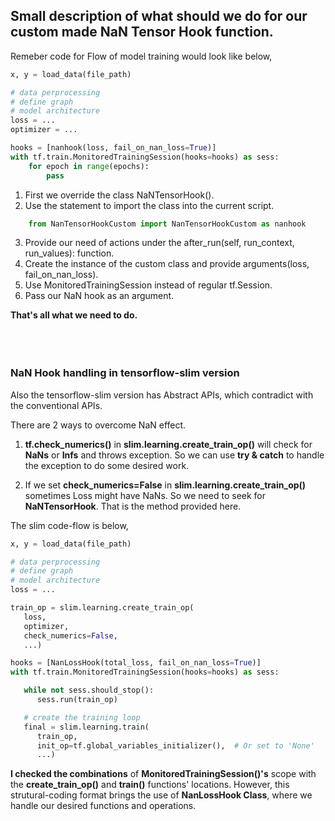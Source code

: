 
## Small description of what should we do for our custom made NaN Tensor Hook function.

Remeber code for Flow of model training would look like below,

```python
x, y = load_data(file_path)

# data perprocessing
# define graph
# model architecture
loss = ...
optimizer = ...

hooks = [nanhook(loss, fail_on_nan_loss=True)]
with tf.train.MonitoredTrainingSession(hooks=hooks) as sess:
    for epoch in range(epochs):
        pass
```

1. First we override the class NaNTensorHook(). 
2. Use the statement to import the class into the current script.
```python 
    from NanTensorHookCustom import NanTensorHookCustom as nanhook
```
3. Provide our need of actions under the after_run(self, run_context, run_values): function.
4. Create the instance of the custom class and provide arguments(loss, fail_on_nan_loss).
5. Use MonitoredTrainingSession instead of regular tf.Session.
6. Pass our NaN hook as an argument.

**That's all what we need to do.**
</br>
</br>
</br>
</br>
### NaN Hook handling in tensorflow-slim version
Also the tensorflow-slim version has Abstract APIs, which contradict with the conventional APIs.

There are 2 ways to overcome NaN effect.

1. **tf.check_numerics()** in **slim.learning.create_train_op()** will check for
    **NaNs** or **Infs** and throws exception.
    So we can use **try & catch** to handle the exception to do some desired work.

2. If we set **check_numerics=False** in **slim.learning.create_train_op()**
    sometimes Loss might have NaNs.
    So we need to seek for **NaNTensorHook**.
    That is the method provided here.
    
    
The slim code-flow is below,

```python
x, y = load_data(file_path)

# data perprocessing
# define graph
# model architecture
loss = ...

train_op = slim.learning.create_train_op(
   loss,
   optimizer,
   check_numerics=False,
   ...)

hooks = [NanLossHook(total_loss, fail_on_nan_loss=True)]
with tf.train.MonitoredTrainingSession(hooks=hooks) as sess:

   while not sess.should_stop():
      sess.run(train_op)

   # create the training loop
   final = slim.learning.train(
      train_op,
      init_op=tf.global_variables_initializer(),  # Or set to 'None'
      ...)
```

**I checked the combinations** of **MonitoredTrainingSession()'s** scope with the **create_train_op()** and **train()** functions' locations.
However, this strutural-coding format brings the use of **NanLossHook Class**, where we handle our desired functions and operations.

